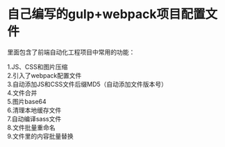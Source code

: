 <h1>自己编写的gulp+webpack项目配置文件</h1>

里面包含了前端自动化工程项目中常用的功能：

1.JS、CSS和图片压缩<br/>
2.引入了webpack配置文件<br/>
3.自动添加JS和CSS文件后缀MD5（自动添加文件版本号）<br/>
4.文件合并<br/>
5.图片base64<br/>
6.清理本地缓存文件<br/>
7.自动编译sass文件<br/>
8.文件批量重命名<br/>
9.文件里的内容批量替换<br/>
